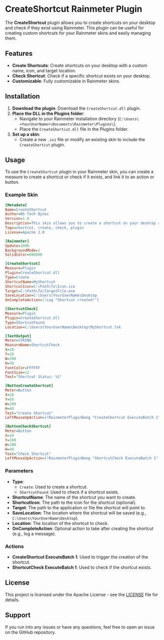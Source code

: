 

# CreateShortcut Rainmeter Plugin

The **CreateShortcut** plugin allows you to create shortcuts on your desktop and check if they exist using Rainmeter. This plugin can be useful for creating custom shortcuts for your Rainmeter skins and easily managing them.

## Features

- **Create Shortcuts**: Create shortcuts on your desktop with a custom name, icon, and target location.
- **Check Shortcut**: Check if a specific shortcut exists on your desktop.
- **Customizable**: Fully customizable in Rainmeter skins.

## Installation

1. **Download the plugin**: Download the `CreateShortcut.dll` plugin.
2. **Place the DLL in the Plugins folder**:
   - Navigate to your Rainmeter installation directory (`C:\Users\<YourUserName>\Documents\Rainmeter\Plugins\`).
   - Place the `CreateShortcut.dll` file in the Plugins folder.
3. **Set up a skin**:
   - Create a new `.ini` file or modify an existing skin to include the `CreateShortcut` plugin.

## Usage

To use the `CreateShortcut` plugin in your Rainmeter skin, you can create a measure to create a shortcut or check if it exists, and link it to an action or button.

### Example Skin

```ini
[Metadata]
Name=CreateShortcut
Author=NS Tech Bytes
Version=1.0
Description=This skin allows you to create a shortcut on your desktop and check its existence using the CreateShortcut plugin.
Tags=shortcut, create, check, plugin
License=Apache 2.0

[Rainmeter]
Update=1000
BackgroundMode=2
SolidColor=000000

[CreateShortcut]
Measure=Plugin
Plugin=CreateShortcut.dll
Type=Create
ShortcutName=MyShortcut
ShortcutIcon=C:\Path\To\Icon.ico
Target=C:\Path\To\TargetFile.exe
SaveLocation=C:\Users\YourUserName\Desktop
OnCompleteAction=[!Log "Shortcut created!"]

[ShortcutCheck]
Measure=Plugin
Plugin=CreateShortcut.dll
Type=ShortcutFound
Location=C:\Users\YourUserName\Desktop\MyShortcut.lnk

[TextOutput]
Meter=STRING
MeasureName=ShortcutCheck
X=10
Y=10
W=300
H=30
FontColor=FFFFFF
FontSize=12
Text="Shortcut Status: %1"

[ButtonCreateShortcut]
Meter=Button
X=10
Y=50
W=200
H=40
Text="Create Shortcut"
LeftMouseUpAction=[!RainmeterPluginBang "CreateShortcut ExecuteBatch 1"]

[ButtonCheckShortcut]
Meter=Button
X=10
Y=100
W=200
H=40
Text="Check Shortcut"
LeftMouseUpAction=[!RainmeterPluginBang "ShortcutCheck ExecuteBatch 1"]
```

### Parameters

- **Type**:
  - `Create`: Used to create a shortcut.
  - `ShortcutFound`: Used to check if a shortcut exists.
- **ShortcutName**: The name of the shortcut you want to create.
- **ShortcutIcon**: The path to the icon for the shortcut (optional).
- **Target**: The path to the application or file the shortcut will point to.
- **SaveLocation**: The location where the shortcut will be saved (e.g., `C:\Users\YourUserName\Desktop`).
- **Location**: The location of the shortcut to check.
- **OnCompleteAction**: Optional action to take after creating the shortcut (e.g., log a message).

### Actions

- **CreateShortcut ExecuteBatch 1**: Used to trigger the creation of the shortcut.
- **ShortcutCheck ExecuteBatch 1**: Used to check if the shortcut exists.

## License

This project is licensed under the Apache License - see the [LICENSE](LICENSE) file for details.

## Support

If you run into any issues or have any questions, feel free to open an issue on the GitHub repository.

